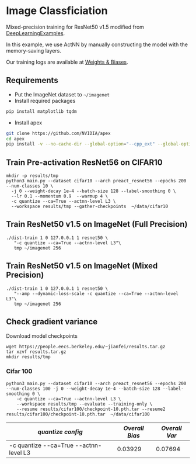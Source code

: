 # Image Classficiation
Mixed-precision training for ResNet50 v1.5 modified from [DeepLearningExamples](https://github.com/NVIDIA/DeepLearningExamples/tree/master/PyTorch/Classification/ConvNets).

In this example, we use ActNN by manually constructing the model with the memory-saving layers.

Our training logs are available at [Weights & Biases](https://wandb.ai/actnn/projects).

## Requirements
- Put the ImageNet dataset to `~/imagenet`
- Install required packages
```bash
pip install matplotlib tqdm
```
- Install apex
```bash
git clone https://github.com/NVIDIA/apex
cd apex
pip install -v --no-cache-dir --global-option="--cpp_ext" --global-option="--cuda_ext" ./
```

## Train Pre-activation ResNet56 on CIFAR10
```
mkdir -p results/tmp
python3 main.py --dataset cifar10 --arch preact_resnet56 --epochs 200 --num-classes 10 \
  -j 0 --weight-decay 1e-4 --batch-size 128 --label-smoothing 0 \
  --lr 0.1 --momentum 0.9  --warmup 4 \
  -c quantize --ca=True --actnn-level L3 \
  --workspace results/tmp --gather-checkpoints  ~/data/cifar10
```

## Train ResNet50 v1.5 on ImageNet (Full Precision)
```
./dist-train 1 0 127.0.0.1 1 resnet50 \
   "-c quantize --ca=True --actnn-level L3"\
   tmp ~/imagenet 256
```

## Train ResNet50 v1.5 on ImageNet (Mixed Precision)
```
./dist-train 1 0 127.0.0.1 1 resnet50 \
   "--amp --dynamic-loss-scale -c quantize --ca=True --actnn-level L3"\
   tmp ~/imagenet 256
```

## Check gradient variance 
Download model checkpoints
```
wget https://people.eecs.berkeley.edu/~jianfei/results.tar.gz
tar xzvf results.tar.gz
mkdir results/tmp
```

### Cifar 100
```
python3 main.py --dataset cifar10 --arch preact_resnet56 --epochs 200 --num-classes 100 -j 0 --weight-decay 1e-4 --batch-size 128 --label-smoothing 0 \
    -c quantize --ca=True --actnn-level L3 \
    --workspace results/tmp --evaluate --training-only \
    --resume results/cifar100/checkpoint-10.pth.tar --resume2 results/cifar100/checkpoint-10.pth.tar  ~/data/cifar100
```

| *quantize config* | *Overall Bias* | *Overall Var* | 
| -------- | ---------- | ---- |
| -c quantize --ca=True --actnn-level L3 | 0.03929 | 0.07694 | 
